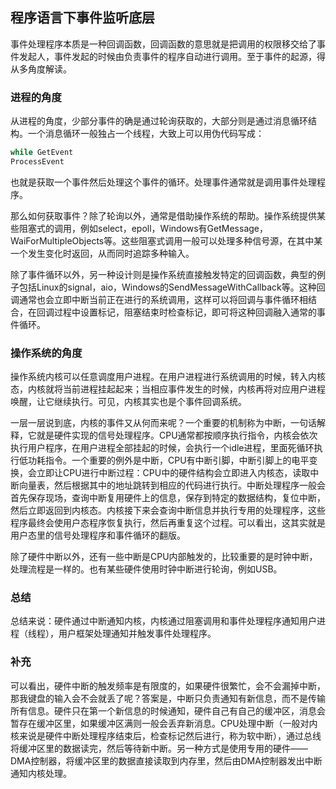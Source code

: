 ## 程序语言下事件监听底层

​	事件处理程序本质是一种回调函数，回调函数的意思就是把调用的权限移交给了事件发起人，事件发起的时候由负责事件的程序自动进行调用。至于事件的起源，得从多角度解读。

### 进程的角度

​	从进程的角度，少部分事件的确是通过轮询获取的，大部分则是通过消息循环结构。一个消息循环一般独占一个线程，大致上可以用伪代码写成：

```c#
while GetEvent
ProcessEvent
```

​	也就是获取一个事件然后处理这个事件的循环。处理事件通常就是调用事件处理程序。

​	那么如何获取事件？除了轮询以外，通常是借助操作系统的帮助。操作系统提供某些阻塞式的调用，例如select，epoll，Windows有GetMessage，WaiForMultipleObjects等。这些阻塞式调用一般可以处理多种信号源，在其中某一个发生变化时返回，从而同时追踪多种输入。

​	除了事件循环以外，另一种设计则是操作系统直接触发特定的回调函数，典型的例子包括Linux的signal，aio，Windows的SendMessageWithCallback等。这种回调通常也会立即中断当前正在进行的系统调用，这样可以将回调与事件循环相结合，在回调过程中设置标记，阻塞结束时检查标记，即可将这种回调融入通常的事件循环。

### 操作系统的角度

​	操作系统内核可以任意调度用户进程。在用户进程进行系统调用的时候，转入内核态，内核就将当前进程挂起起来；当相应事件发生的时候，内核再将对应用户进程唤醒，让它继续执行。可见，内核其实也是个事件回调系统。

​	一层一层说到底，内核的事件又从何而来呢？一个重要的机制称为中断，一句话解释，它就是硬件实现的信号处理程序。CPU通常都按顺序执行指令，内核会依次执行用户程序，在用户进程全部挂起的时候，会执行一个idle进程，里面死循环执行低功耗指令。一个重要的例外是中断，CPU有中断引脚，中断引脚上的电平变换，会立即让CPU进行中断过程：CPU中的硬件结构会立即进入内核态，读取中断向量表，然后根据其中的地址跳转到相应的代码进行执行。中断处理程序一般会首先保存现场，查询中断复用硬件上的信息，保存到特定的数据结构，复位中断，然后立即返回到内核态。内核接下来会查询中断信息并执行专用的处理程序，这些程序最终会使用户态程序恢复执行，然后再重复这个过程。可以看出，这其实就是用户态里的信号处理程序和事件循环的翻版。

​	除了硬件中断以外，还有一些中断是CPU内部触发的，比较重要的是时钟中断，处理流程是一样的。也有某些硬件使用时钟中断进行轮询，例如USB。

### 总结

​	总结来说：硬件通过中断通知内核，内核通过阻塞调用和事件处理程序通知用户进程（线程），用户框架处理通知并触发事件处理程序。

### 补充

​	可以看出，硬件中断的触发频率是有限度的，如果硬件很繁忙，会不会漏掉中断，那我键盘的输入会不会就丢了呢？答案是，中断只负责通知有新信息，而不是传输所有信息。硬件只在第一个新信息的时候通知，硬件自己有自己的缓冲区，消息会暂存在缓冲区里，如果缓冲区满则一般会丢弃新消息。CPU处理中断（一般对内核来说是硬件中断处理程序结束后，检查标记然后进行，称为软中断），通过总线将缓冲区里的数据读完，然后等待新中断。另一种方式是使用专用的硬件——DMA控制器，将缓冲区里的数据直接读取到内存里，然后由DMA控制器发出中断通知内核处理。